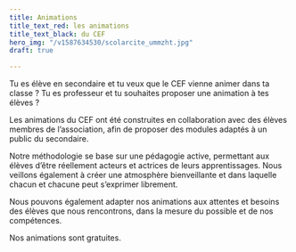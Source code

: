 ```yaml
---
title: Animations
title_text_red: les animations
title_text_black: du CEF
hero_img: "/v1587634530/scolarcite_ummzht.jpg"
draft: true

---
```

Tu es élève en secondaire et tu veux que le CEF vienne animer dans ta classe ? Tu es professeur et tu souhaites proposer une animation à tes élèves ?   
  
Les animations du CEF ont été construites en collaboration avec des élèves membres de l’association, afin de proposer des modules adaptés à un public du secondaire.

Notre méthodologie se base sur une pédagogie active, permettant aux élèves d’être réellement acteurs et actrices de leurs apprentissages. Nous veillons également à créer une atmosphère bienveillante et dans laquelle chacun et chacune peut s’exprimer librement.

Nous pouvons également adapter nos animations aux attentes et besoins des élèves que nous rencontrons, dans la mesure du possible et de nos compétences.

Nos animations sont gratuites.